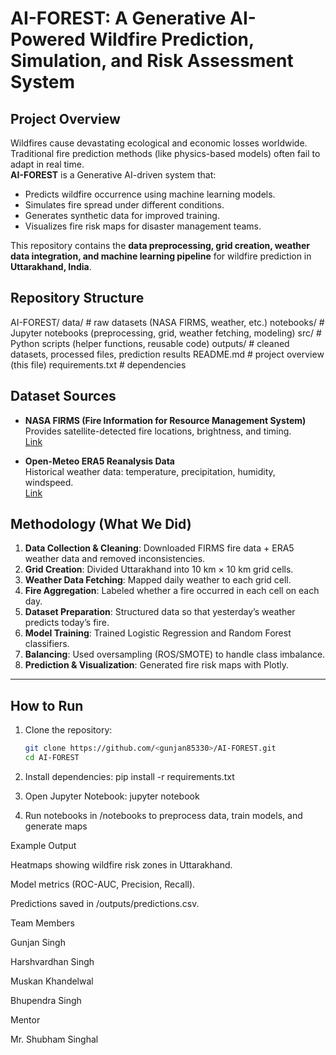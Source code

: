 # AI-FOREST: A Generative AI-Powered Wildfire Prediction, Simulation, and Risk Assessment System

## Project Overview
Wildfires cause devastating ecological and economic losses worldwide. Traditional fire prediction methods (like physics-based models) often fail to adapt in real time.  
**AI-FOREST** is a Generative AI-driven system that:
- Predicts wildfire occurrence using machine learning models.
- Simulates fire spread under different conditions.
- Generates synthetic data for improved training.
- Visualizes fire risk maps for disaster management teams.

This repository contains the **data preprocessing, grid creation, weather data integration, and machine learning pipeline** for wildfire prediction in **Uttarakhand, India**.

## Repository Structure
AI-FOREST/
data/ # raw datasets (NASA FIRMS, weather, etc.)
notebooks/ # Jupyter notebooks (preprocessing, grid, weather fetching, modeling)
src/ # Python scripts (helper functions, reusable code)
outputs/ # cleaned datasets, processed files, prediction results
README.md # project overview (this file)
requirements.txt # dependencies



## Dataset Sources
- **NASA FIRMS (Fire Information for Resource Management System)**  
  Provides satellite-detected fire locations, brightness, and timing.  
  [Link](https://earthdata.nasa.gov/firms)

- **Open-Meteo ERA5 Reanalysis Data**  
  Historical weather data: temperature, precipitation, humidity, windspeed.  
  [Link](https://open-meteo.com/)


## Methodology (What We Did)
1. **Data Collection & Cleaning**: Downloaded FIRMS fire data + ERA5 weather data and removed inconsistencies.  
2. **Grid Creation**: Divided Uttarakhand into 10 km × 10 km grid cells.  
3. **Weather Data Fetching**: Mapped daily weather to each grid cell.  
4. **Fire Aggregation**: Labeled whether a fire occurred in each cell on each day.  
5. **Dataset Preparation**: Structured data so that yesterday’s weather predicts today’s fire.  
6. **Model Training**: Trained Logistic Regression and Random Forest classifiers.  
7. **Balancing**: Used oversampling (ROS/SMOTE) to handle class imbalance.  
8. **Prediction & Visualization**: Generated fire risk maps with Plotly.

---

## How to Run
1. Clone the repository:
   ```bash
   git clone https://github.com/<gunjan85330>/AI-FOREST.git
   cd AI-FOREST

2. Install dependencies:
   pip install -r requirements.txt

3. Open Jupyter Notebook:
   jupyter notebook

4. Run notebooks in /notebooks to preprocess data, train models, and generate maps

Example Output

Heatmaps showing wildfire risk zones in Uttarakhand.

Model metrics (ROC-AUC, Precision, Recall).

Predictions saved in /outputs/predictions.csv.

Team Members

Gunjan Singh

Harshvardhan Singh 

Muskan Khandelwal 

Bhupendra Singh 

Mentor

Mr. Shubham Singhal


